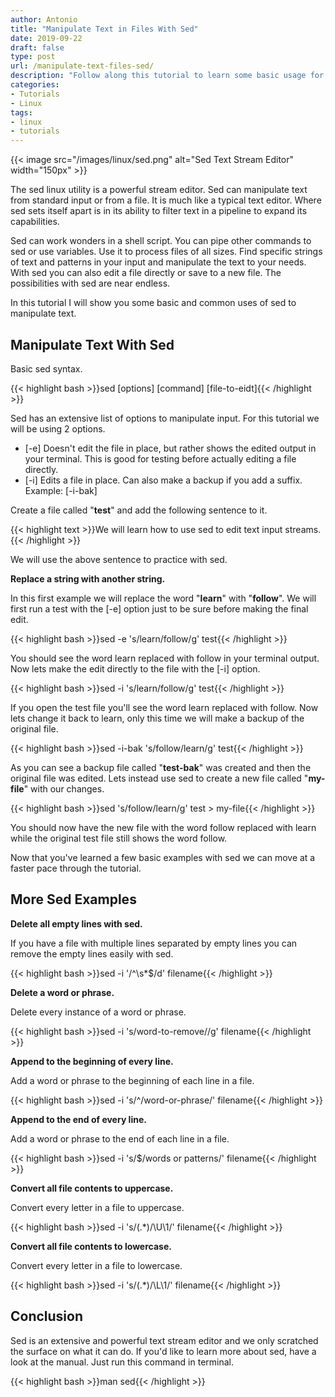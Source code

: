 ```yaml
---
author: Antonio
title: "Manipulate Text in Files With Sed"
date: 2019-09-22
draft: false
type: post
url: /manipulate-text-files-sed/
description: "Follow along this tutorial to learn some basic usage for the sed linux command line utility. Learn how to manipulate text in files with sed using robust and powerful options."
categories:
- Tutorials
- Linux
tags:
- linux
- tutorials
---
```


{{< image src="/images/linux/sed.png" alt="Sed Text Stream Editor" width="150px" >}}

The sed linux utility is a powerful stream editor. Sed can manipulate text from standard input or from a file. It is much like a typical text editor. Where sed sets itself apart is in its ability to filter text in a pipeline to expand its capabilities.

<!--more-->

Sed can work wonders in a shell script. You can pipe other commands to sed or use variables. Use it to process files of all sizes. Find specific strings of text and patterns in your input and manipulate the text to your needs. With sed you can also edit a file directly or save to a new file. The possibilities with sed are near endless.

In this tutorial I will show you some basic and common uses of sed to manipulate text.

## **Manipulate Text With Sed**

Basic sed syntax.

{{< highlight bash >}}sed [options] [command] [file-to-eidt]{{< /highlight >}}

Sed has an extensive list of options to manipulate input. For this tutorial we will be using 2 options.

- [-e] Doesn't edit the file in place, but rather shows the edited output in your terminal. This is good for testing before actually editing a file directly.
- [-i] Edits a file in place. Can also make a backup if you add a suffix. Example: [-i-bak]

Create a file called "**test**" and add the following sentence to it.

{{< highlight text >}}We will learn how to use sed to edit text input streams.{{< /highlight >}}

We will use the above sentence to practice with sed.

**Replace a string with another string.**

In this first example we will replace the word "**learn**" with "**follow**". We will first run a test with the [-e] option just to be sure before making the final edit.

{{< highlight bash >}}sed -e 's/learn/follow/g' test{{< /highlight >}}

You should see the word learn replaced with follow in your terminal output. Now lets make the edit directly to the file with the [-i] option.

<!--adsense-->

{{< highlight bash >}}sed -i 's/learn/follow/g' test{{< /highlight >}}

If you open the test file you'll see the word learn replaced with follow. Now lets change it back to learn, only this time we will make a backup of the original file.

{{< highlight bash >}}sed -i-bak 's/follow/learn/g' test{{< /highlight >}}

As you can see a backup file called "**test-bak**" was created and then the original file was edited. Lets instead use sed to create a new file called "**my-file**" with our changes.

{{< highlight bash >}}sed 's/follow/learn/g' test > my-file{{< /highlight >}}

You should now have the new file with the word follow replaced with learn while the original test file still shows the word follow.

Now that you've learned a few basic examples with sed we can move at a faster pace through the tutorial.

## **More Sed Examples**

**Delete all empty lines with sed.**

If you have a file with multiple lines separated by empty lines you can remove the empty lines easily with sed.

{{< highlight bash >}}sed -i '/^\s*$/d' filename{{< /highlight >}}

**Delete a word or phrase.**

Delete every instance of a word or phrase.

{{< highlight bash >}}sed -i 's/word-to-remove//g' filename{{< /highlight >}}

**Append to the beginning of every line.**

Add a word or phrase to the beginning of each line in a file.

{{< highlight bash >}}sed -i 's/^/word-or-phrase/' filename{{< /highlight >}}

**Append to the end of every line.**

Add a word or phrase to the end of each line in a file.

{{< highlight bash >}}sed -i 's/$/words or patterns/' filename{{< /highlight >}}

**Convert all file contents to uppercase.**

Convert every letter in a file to uppercase.

{{< highlight bash >}}sed -i 's/\(.*\)/\U\1/' filename{{< /highlight >}}

**Convert all file contents to lowercase.**

Convert every letter in a file to lowercase.

{{< highlight bash >}}sed -i 's/\(.*\)/\L\1/' filename{{< /highlight >}}

## **Conclusion**

Sed is an extensive and powerful text stream editor and we only scratched the surface on what it can do. If you'd like to learn more about sed, have a look at the manual. Just run this command in terminal.

{{< highlight bash >}}man sed{{< /highlight >}}
